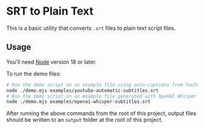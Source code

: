 # SRT to Plain Text

This is a basic utility that converts `.srt` files to plain text script files.

## Usage

You'll need [Node](https://nodejs.org/en) version 18 or later.

To run the demo files:

```sh
# Run the demo script on an example file using auto-captions from YouTube
node ./demo.mjs examples/youtube-automatic-subtitles.srt
# Run the demo script on an example file generated with OpenAI Whisper
node ./demo.mjs examples/openai-whisper-subtitles.srt
```

After running the above commands from the root of this project, output files should be written to an `output` folder at the root of this project.
